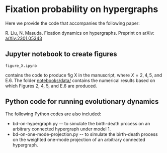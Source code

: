 # Fixation probability on hypergraphs

Here we provide the code that accompanies the following paper:

R. Liu, N. Masuda.
Fixation dynamics on hypergraphs.
Preprint on arXiv: [arXiv:2301.05343](https://arxiv.org/abs/2301.05343)

## Jupyter notebook to create figures

```
figure_X.ipynb
```
contains the code to produce fig X in the manuscript, where $X = 2, 4, 5$, and E.6.
The folder [notebooks/data/](https://github.com/RuodanL/fixation_probability/tree/main/notebooks/data) contains the numerical results based on which Figures 2, 4, 5, and E.6 are produced.

## Python code for running evolutionary dynamics

The following Python codes are also included:

- bd-on-hypergraph.py -- to simulate the birth-death process on an arbitrary connected hypergraph under model 1.
- bd-on-one-mode-projection.py -- to simulate the birth-death process on the weighted one-mode projection of an arbitrary connected hypergraph.
